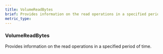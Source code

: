 ```yaml
---
title: VolumeReadBytes
brief: Provides information on the read operations in a specified period of time.
metric_type:
---
```

### VolumeReadBytes

Provides information on the read operations in a specified period of time.
